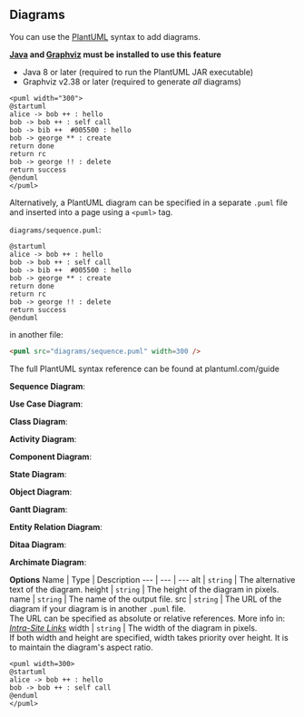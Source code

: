 ## Diagrams

You can use the [PlantUML](http://plantuml.com/) syntax to add diagrams.

<box type="warning">

**[Java](https://www.java.com/en/download/) and
[Graphviz](https://www.graphviz.org/download/)
must be installed to use this feature**

* Java 8 or later (required to run the PlantUML JAR executable)
* Graphviz v2.38 or later (required to generate _all_ diagrams)

</box>

<div id="main-example">
<include src="outputBox.md" boilerplate>
<div id="code">

```
<puml width="300">
@startuml
alice -> bob ++ : hello
bob -> bob ++ : self call
bob -> bib ++  #005500 : hello
bob -> george ** : create
return done
return rc
bob -> george !! : delete
return success
@enduml
</puml>
```
</div>

<div id="output">
<pic src="../diagrams/sequence.png" width="300" />
</div>

</include>
</div>

Alternatively, a PlantUML diagram can be specified in a separate `.puml` file and inserted into a page using a `<puml>` tag.

<include src="outputBox.md" boilerplate>
<div id="code">

`diagrams/sequence.puml`:
```
@startuml
alice -> bob ++ : hello
bob -> bob ++ : self call
bob -> bib ++  #005500 : hello
bob -> george ** : create
return done
return rc
bob -> george !! : delete
return success
@enduml
```

in another file:
```html
<puml src="diagrams/sequence.puml" width=300 />
```
</div>

<div id="output">
<pic src="../diagrams/sequence.png" width="300" />
</div>

</include>

<box type="info">

The full PlantUML syntax reference can be found at plantuml.com/guide
</box>

<panel header="More examples">

<div id="puml-examples">

**Sequence Diagram**:<br>
<pic src="../diagrams/sequence.png" />

**Use Case Diagram**:<br>
<pic src="../diagrams/usecase.png" />

**Class Diagram**:<br>
<pic src="../diagrams/class.png" />

**Activity Diagram**:<br>
<pic src="../diagrams/activity.png" />

**Component Diagram**:<br>
<pic src="../diagrams/component.png" />

**State Diagram**:<br>
<pic src="../diagrams/state.png" />

**Object Diagram**:<br>
<pic src="../diagrams/object.png" />

**Gantt Diagram**:<br>
<pic src="../diagrams/gantt.png" />

**Entity Relation Diagram**:<br>
<pic src="../diagrams/entityrelation.png" />

**Ditaa Diagram**:<br>
<pic src="../diagrams/ditaa.png" />

**Archimate Diagram**:<br>
<pic src="../diagrams/archimate.png" />

</div>
</panel>
<p/>

****Options****
Name | Type | Description
--- | --- | ---
alt | `string` | The alternative text of the diagram.
height | `string` | The height of the diagram in pixels.
name | `string` | The name of the output file.
src | `string` | The URL of the diagram if your diagram is in another `.puml` file.<br>The URL can be specified as absolute or relative references. More info in: _[Intra-Site Links]({{baseUrl}}/userGuide/formattingContents.html#intraSiteLinks)_
width | `string` | The width of the diagram in pixels.<br>If both width and height are specified, width takes priority over height. It is to maintain the diagram's aspect ratio.

<div id="short" class="d-none">

```
<puml width=300>
@startuml
alice -> bob ++ : hello
bob -> bob ++ : self call
@enduml
</puml>
```

</div>
<div id="examples" class="d-none">

<include src="diagrams.md#puml-examples" />

</div>

